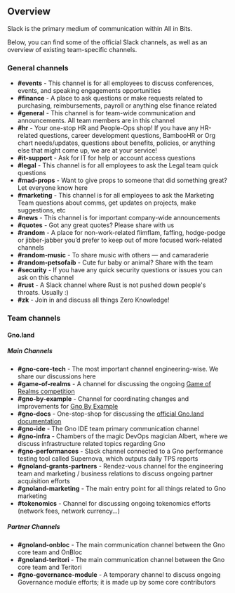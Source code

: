## Overview

Slack is the primary medium of communication within All in Bits.

Below, you can find some of the official Slack channels, as well as an overview of
existing team-specific channels.

### General channels

- **\#events** - This channel is for all employees to discuss conferences, events, and speaking engagements
  opportunities
- **\#finance** - A place to ask questions or make requests related to purchasing, reimbursements, payroll or anything
  else finance related
- **\#general** - This channel is for team-wide communication and announcements. All team members are in this channel
- **\#hr** - Your one-stop HR and People-Ops shop! If you have any HR-related questions, career development questions,
  BambooHR or Org chart needs/updates, questions about benefits, policies, or anything else that might come up, we are
  at your service!
- **\#it-support** - Ask for IT for help or account access questions
- **\#legal** - This channel is for all employees to ask the Legal team quick questions
- **\#mad-props** - Want to give props to someone that did something great? Let everyone know here
- **\#marketing** - This channel is for all employees to ask the Marketing Team questions about comms, get updates on
  projects, make suggestions, etc
- **\#news** - This channel is for important company-wide announcements
- **\#quotes** - Got any great quotes? Please share with us
- **\#random** - A place for non-work-related flimflam, faffing, hodge-podge or jibber-jabber you’d prefer to keep out
  of more focused work-related channels
- **\#random-music** - To share music with others — and camaraderie
- **\#random-petsofaib** - Cute fur baby or animal? Share with the team
- **\#security** - If you have any quick security questions or issues you can ask on this channel
- **\#rust** - A Slack channel where Rust is not pushed down people's throats. Usually :)
- **\#zk** - Join in and discuss all things Zero Knowledge!

### Team channels

#### Gno.land

##### Main Channels

- **\#gno-core-tech** - The most important channel engineering-wise. We share our discussions here
- **\#game-of-realms** - A channel for discussing the ongoing [Game of Realms competition](#)
- **\#gno-by-example** - Channel for coordinating changes and improvements
  for [Gno By Example](https://gno-by-example.com)
- **\#gno-docs** - One-stop-shop for discussing
  the [official Gno.land documentation](https://gno.land) <!-- TODO change to docs.gno.land when ready -->
- **\#gno-ide** - The Gno IDE team primary communication channel
- **\#gno-infra** - Chambers of the magic DevOps magician Albert, where we discuss infrastructure related topics
  regarding Gno
- **\#gno-performances** - Slack channel connected to a Gno performance testing tool called Supernova, which outputs
  daily TPS reports
- **\#gnoland-grants-partners** - Rendez-vous channel for the engineering team and marketing / business relations to
  discuss ongoing partner acquisition efforts
- **\#gnoland-marketing** - The main entry point for all things related to Gno marketing
- **\#tokenomics** - Channel for discussing ongoing tokenomics efforts (network fees, network currency...)

##### Partner Channels

- **\#gnoland-onbloc** - The main communication channel between the Gno core team and OnBloc
- **\#gnoland-teritori** - The main communication channel between the Gno core team and Teritori
- **\#gno-governance-module** - A temporary channel to discuss ongoing Governance module efforts; it is made up by some
  core contributors